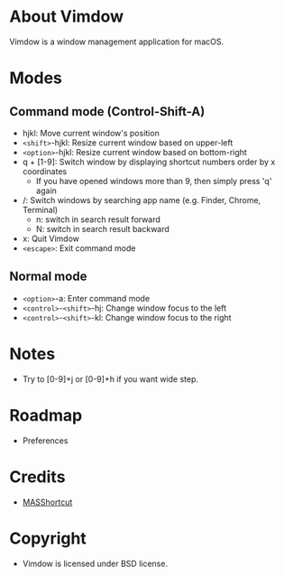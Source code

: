 # About Vimdow

Vimdow is a window management application for macOS.

# Modes 

## Command mode (Control-Shift-A)
 - hjkl: Move current window's position 
 - `<shift>`-hjkl: Resize current window based on upper-left
 - `<option>`-hjkl: Resize current window based on bottom-right
 - q + [1-9]: Switch window by displaying shortcut numbers order by x coordinates
    * If you have opened windows more than 9, then simply press 'q' again
 - /: Switch windows by searching app name (e.g. Finder, Chrome, Terminal)
    * n: switch in search result forward
    * N: switch in search result backward
 - x: Quit Vimdow
 - `<escape>`: Exit command mode

## Normal mode 
 - `<option>`-a: Enter command mode
 - `<control>`-`<shift>`-hj: Change window focus to the left
 - `<control>`-`<shift>`-kl: Change window focus to the right

# Notes
- Try to [0-9]+j or [0-9]+h if you want wide step. 

# Roadmap 
- Preferences

# Credits 
- [MASShortcut](https://github.com/shpakovski/MASShortcut)

# Copyright 
- Vimdow is licensed under BSD license.

